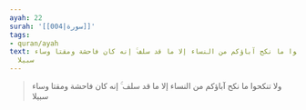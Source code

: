 ```yaml
---
ayah: 22
surah: '[[004|سورة]]'
tags:
- quran/ayah
text: ولا تنكحوا ما نكح آباؤكم من النساء إلا ما قد سلف ۚ إنه كان فاحشة ومقتا وساء
  سبيلا
---
```

> ولا تنكحوا ما نكح آباؤكم من النساء إلا ما قد سلف ۚ إنه كان فاحشة ومقتا وساء سبيلا
